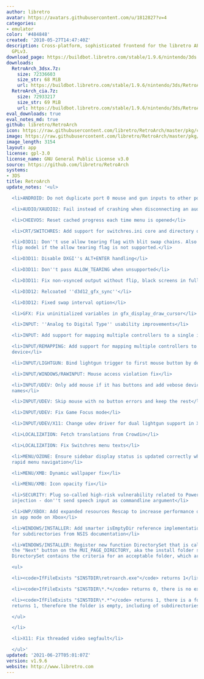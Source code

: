 ```yaml
---
author: libretro
avatar: https://avatars.githubusercontent.com/u/1812827?v=4
categories:
- emulator
color: '#484848'
created: '2010-05-27T14:47:40Z'
description: Cross-platform, sophisticated frontend for the libretro API. Licensed
  GPLv3.
download_page: https://buildbot.libretro.com/stable/1.9.6/nintendo/3ds
downloads:
  RetroArch_3dsx.7z:
    size: 72336603
    size_str: 68 MiB
    url: https://buildbot.libretro.com/stable/1.9.6/nintendo/3ds/RetroArch_3dsx.7z
  RetroArch_cia.7z:
    size: 72933217
    size_str: 69 MiB
    url: https://buildbot.libretro.com/stable/1.9.6/nintendo/3ds/RetroArch_cia.7z
eval_downloads: true
eval_notes_md: true
github: libretro/RetroArch
icon: https://raw.githubusercontent.com/libretro/RetroArch/master/pkg/ctr/assets/default.png
image: https://raw.githubusercontent.com/libretro/RetroArch/master/pkg/ctr/assets/libretro_banner.png
image_length: 3154
layout: app
license: gpl-3.0
license_name: GNU General Public License v3.0
source: https://github.com/libretro/RetroArch
systems:
- 3DS
title: RetroArch
update_notes: '<ul>

  <li>ANDROID: Do not duplicate port 0 mouse and gun inputs to other ports</li>

  <li>AUDIO/XAUDIO2: Fail instead of crashing when disconnecting an audio device</li>

  <li>CHEEVOS: Reset cached progress each time menu is opened</li>

  <li>CRT/SWITCHRES: Add support for switchres.ini core and directory overrides</li>

  <li>D3D11: Don''t use allow tearing flag with blit swap chains. Also disables the
  flip model if the allow tearing flag is not supported.</li>

  <li>D3D11: Disable DXGI''s ALT+ENTER handling</li>

  <li>D3D11: Don''t pass ALLOW_TEARING when unsupported</li>

  <li>D3D11: Fix non-vsynced output without flip, black screens in fullscreen</li>

  <li>D3D12: Relcoated ''d3d12_gfx_sync''</li>

  <li>D3D12: Fixed swap interval option</li>

  <li>GFX: Fix uninitialized variables in gfx_display_draw_cursor</li>

  <li>INPUT: ''Analog to Digital Type'' usability improvements</li>

  <li>INPUT: Add support for mapping multiple controllers to a single input device</li>

  <li>INPUT/REMAPPING: Add support for mapping multiple controllers to a single input
  device</li>

  <li>INPUT/LIGHTGUN: Bind lightgun trigger to first mouse button by default</li>

  <li>INPUT/WINDOWS/RAWINPUT: Mouse access violation fix</li>

  <li>INPUT/UDEV: Only add mouse if it has buttons and add vebose device friendly
  names</li>

  <li>INPUT/UDEV: Skip mouse with no button errors and keep the rest</li>

  <li>INPUT/UDEV: Fix Game Focus mode</li>

  <li>INPUT/UDEV/X11: Change udev driver for dual lightgun support in X11</li>

  <li>LOCALIZATION: Fetch translations from Crowdin</li>

  <li>LOCALIZATION: Fix Switchres menu texts</li>

  <li>MENU/OZONE: Ensure sidebar display status is updated correctly when performing
  rapid menu navigation</li>

  <li>MENU/XMB: Dynamic wallpaper fix</li>

  <li>MENU/XMB: Icon opacity fix</li>

  <li>SECURITY: Plug so-called high-risk vulnerability related to Powershell - avoid
  injection - don''t send speech input as commandline argument</li>

  <li>UWP/XBOX: Add expanded resources Rescap to increase performance of UWP version
  in app mode on Xbox</li>

  <li>WINDOWS/INSTALLER: Add smarter isEmptyDir reference implementation that looks
  for subdirectories from NSIS documentation</li>

  <li>WINDOWS/INSTALLER: Register new function DirectorySet that is called when pressing
  the "Next" button on the MUI_PAGE_DIRECTORY, aka the install folder selection GUI.
  DirectorySet contains the criteria for an acceptable folder, which are:

  <ul>

  <li><code>IfFileExists "$INSTDIR\retroarch.exe"</code> returns 1</li>

  <li><code>IfFileExists "$INSTDIR\*.*</code> returns 0, there is no existing folder</li>

  <li><code>IfFileExists "$INSTDIR\*.*"</code> returns 1, there is a folder, and <code>isEmptyDir</code>
  returns 1, therefore the folder is empty, including of subdirectories</li>

  </ul>

  </li>

  <li>X11: Fix threaded video segfault</li>

  </ul>'
updated: '2021-06-27T05:01:07Z'
version: v1.9.6
website: http://www.libretro.com
---
```

